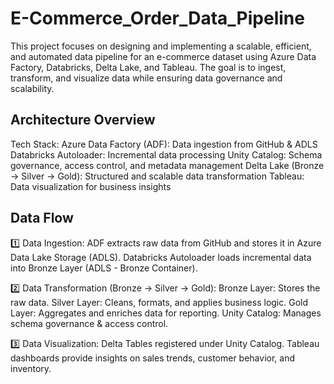 # E-Commerce_Order_Data_Pipeline
This project focuses on designing and implementing a scalable, efficient, and automated data pipeline for an e-commerce dataset using Azure Data Factory, Databricks, Delta Lake, and Tableau. The goal is to ingest, transform, and visualize data while ensuring data governance and scalability.

## Architecture Overview

Tech Stack:
Azure Data Factory (ADF): Data ingestion from GitHub & ADLS
Databricks Autoloader: Incremental data processing
Unity Catalog: Schema governance, access control, and metadata management
Delta Lake (Bronze → Silver → Gold): Structured and scalable data transformation
Tableau: Data visualization for business insights

## Data Flow

1️⃣ Data Ingestion:
ADF extracts raw data from GitHub and stores it in Azure Data Lake Storage (ADLS).
Databricks Autoloader loads incremental data into Bronze Layer (ADLS - Bronze Container).

2️⃣ Data Transformation (Bronze → Silver → Gold):
Bronze Layer: Stores the raw data.
Silver Layer: Cleans, formats, and applies business logic.
Gold Layer: Aggregates and enriches data for reporting.
Unity Catalog: Manages schema governance & access control.

3️⃣ Data Visualization:
Delta Tables registered under Unity Catalog.
Tableau dashboards provide insights on sales trends, customer behavior, and inventory.
